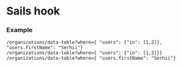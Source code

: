 # Sails hook
### Example
```postman
/organizations/data-table?where={ "users": {"in": [1,2]}, "users.firstName": "Serhii"}
/organizations/data-table?where={ "users": {"in": [1,2]}}
/organizations/data-table?where={ "users.firstName": "Serhii"}
```